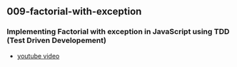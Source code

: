 ## 009-factorial-with-exception

### Implementing Factorial with exception in JavaScript using TDD (Test Driven Developement)

*  [youtube video](https://www.youtube.com/watch?v=BJ2X98LbduY)